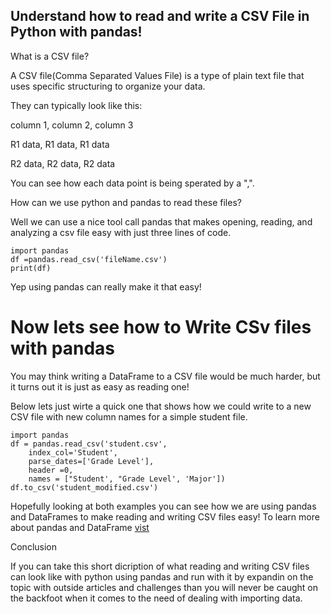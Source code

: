 ## Understand how to read and write a CSV File in Python with pandas! 
 
What is a CSV file?

A CSV file(Comma Separated Values File) is a type of plain text file that uses specific structuring to organize your data. 

They can typically look like this: 

column 1, column 2, column 3

R1 data, R1 data, R1 data

R2 data, R2 data, R2 data 

You can see how each data point is being sperated by a ",". 

How can we use python and pandas to read these files? 

 Well we can use a nice tool call pandas that makes opening, reading, and analyzing a csv file easy with just three lines of code. 

```
import pandas
df =pandas.read_csv('fileName.csv')
print(df)
```
Yep using pandas can really make it that easy! 

# Now lets see how to Write CSv files with pandas

You may think writing a DataFrame to a CSV file would be much harder, but it turns out it is just as easy as reading one! 

Below lets just wirte a quick one that shows how we could write to a new CSV file with new column names for a simple student file. 

```
import pandas
df = pandas.read_csv('student.csv',
    index_col='Student',
    parse_dates=['Grade Level'],
    header =0,
    names = ["Student', "Grade Level', 'Major'])
df.to_csv('student_modified.csv')
```
Hopefully looking at both examples you can see how we are using pandas and DataFrames to make reading and writing CSV files easy! To learn more about pandas and DataFrame [vist](https://pandas.pydata.org/docs/reference/api/pandas.DataFrame.html)

Conclusion 

If you can take this short dicription of what reading and writing CSV files can look like with python using pandas and run with it by expandin on the topic with outside articles and challenges than you will never be caught on the backfoot when it comes to the need of dealing with importing data. 

